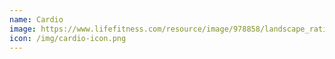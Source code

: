 ```yaml
---
name: Cardio
image: https://www.lifefitness.com/resource/image/978858/landscape_ratio8x3/768/288/f02d1873560fc929dc1991067b0c6ed0/kU/lethbridge-1-blog.jpg
icon: /img/cardio-icon.png
---
```

